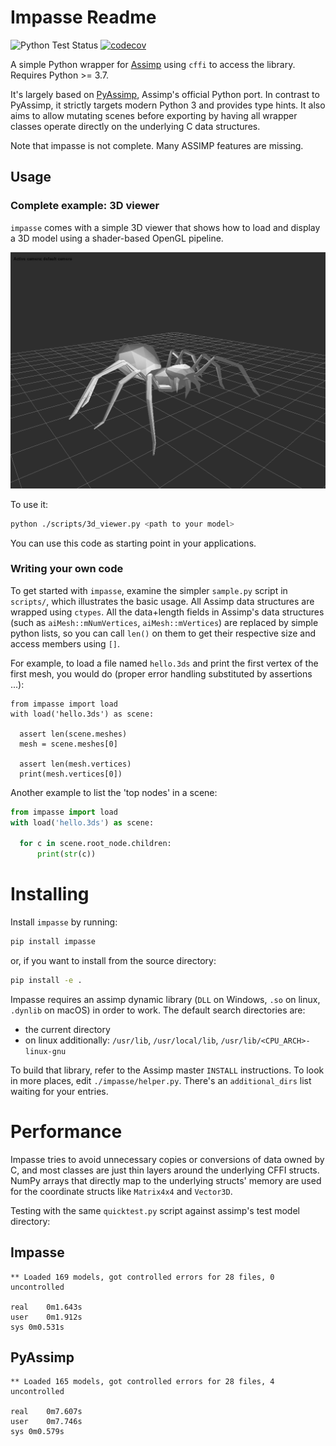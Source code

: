 Impasse Readme
===============

![Python Test Status](https://github.com/SaladDais/Impasse/workflows/Run%20Python%20Tests/badge.svg) [![codecov](https://codecov.io/gh/SaladDais/Impasse/branch/master/graph/badge.svg?token=yCiY7MUMW5)](https://codecov.io/gh/SaladDais/Impasse)

A simple Python wrapper for [Assimp](https://github.com/assimp/assimp) using `cffi` to access the library.
Requires Python >= 3.7.

It's largely based on [PyAssimp](https://github.com/assimp/assimp/tree/master/port/PyAssimp),
Assimp's official Python port. In contrast to PyAssimp, it strictly targets modern Python 3 and
provides type hints. It also aims to allow mutating scenes before exporting by having
all wrapper classes operate directly on the underlying C data structures.

Note that impasse is not complete. Many ASSIMP features are missing.

## Usage

### Complete example: 3D viewer

`impasse` comes with a simple 3D viewer that shows how to load and display a 3D
model using a shader-based OpenGL pipeline.

![Screenshot](3d_viewer_screenshot.png)

To use it:

```bash
python ./scripts/3d_viewer.py <path to your model>
```

You can use this code as starting point in your applications.

### Writing your own code

To get started with `impasse`, examine the simpler `sample.py` script in `scripts/`,
which illustrates the basic usage. All Assimp data structures are wrapped using
`ctypes`. All the data+length fields in Assimp's data structures (such as
`aiMesh::mNumVertices`, `aiMesh::mVertices`) are replaced by simple python
lists, so you can call `len()` on them to get their respective size and access
members using `[]`.

For example, to load a file named `hello.3ds` and print the first
vertex of the first mesh, you would do (proper error handling
substituted by assertions ...):

```python3
from impasse import load
with load('hello.3ds') as scene:

  assert len(scene.meshes)
  mesh = scene.meshes[0]

  assert len(mesh.vertices)
  print(mesh.vertices[0])
```

Another example to list the 'top nodes' in a
scene:

```python
from impasse import load
with load('hello.3ds') as scene:

  for c in scene.root_node.children:
      print(str(c))
```

# Installing

Install `impasse` by running:

```bash
pip install impasse
```

or, if you want to install from the source directory:

```bash
pip install -e .
```

Impasse requires an assimp dynamic library (`DLL` on Windows,
`.so` on linux, `.dynlib` on macOS) in order to work. The default search directories are:
  - the current directory
  - on linux additionally: `/usr/lib`, `/usr/local/lib`,
    `/usr/lib/<CPU_ARCH>-linux-gnu`

To build that library, refer to the Assimp master `INSTALL`
instructions. To look in more places, edit `./impasse/helper.py`.
There's an `additional_dirs` list waiting for your entries.

# Performance

Impasse tries to avoid unnecessary copies or conversions of data owned by C, and most classes
are just thin layers around the underlying CFFI structs. NumPy arrays that directly map to the
underlying structs' memory are used for the coordinate structs like `Matrix4x4` and `Vector3D`.

Testing with the same `quicktest.py` script against assimp's test model directory:

## Impasse

```
** Loaded 169 models, got controlled errors for 28 files, 0 uncontrolled

real	0m1.643s
user	0m1.912s
sys	0m0.531s
```

## PyAssimp

```
** Loaded 165 models, got controlled errors for 28 files, 4 uncontrolled

real	0m7.607s
user	0m7.746s
sys	0m0.579s
```

